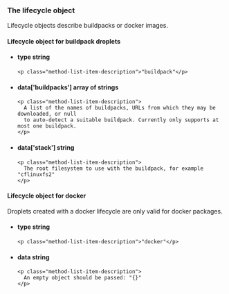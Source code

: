 <div class='no-margin'></div>

### The lifecycle object

Lifecycle objects describe buildpacks or docker images.

#### Lifecycle object for buildpack droplets

<ul class="method-list-group">
  <li class="method-list-item">
    <h4 class="method-list-item-label">
      type
      <span class="method-list-item-type">string</span>
    </h4>

    <p class="method-list-item-description">"buildpack"</p>
  </li>
  <li class="method-list-item">
    <h4 class="method-list-item-label">
      data['buildpacks']
      <span class="method-list-item-type">array of strings</span>
    </h4>

    <p class="method-list-item-description">
      A list of the names of buildpacks, URLs from which they may be downloaded, or null
      to auto-detect a suitable buildpack. Currently only supports at most one buildpack.
    </p>
  </li>
  <li class="method-list-item">
    <h4 class="method-list-item-label">
      data['stack']
      <span class="method-list-item-type">string</span>
    </h4>

    <p class="method-list-item-description">
      The root filesystem to use with the buildpack, for example "cflinuxfs2"
    </p>
  </li>
</ul>

#### Lifecycle object for docker

Droplets created with a docker lifecycle are only valid for docker packages.

<ul class="method-list-group">
  <li class="method-list-item">
    <h4 class="method-list-item-label">
      type
      <span class="method-list-item-type">string</span>
    </h4>

    <p class="method-list-item-description">"docker"</p>
  </li>
  <li class="method-list-item">
    <h4 class="method-list-item-label">
      data
      <span class="method-list-item-type">string</span>
    </h4>

    <p class="method-list-item-description">
      An empty object should be passed: "{}"
    </p>
  </li>
</ul>
